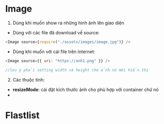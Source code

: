 # Image

1. Dùng khi muốn show ra những hình ảnh lên giao diện

- Dùng với các file đã download về source:

```js
<Image source={require("./assets/images/image.jpg")} />
```

- Dùng khi muốn với cái file trên internet:

```js
<Image source={{ uri: "https://anh1.png" }} />

//lưu ý phải setting width và height cho ảnh nó mới hiển thị
```

2. Các thuộc tính:

- **resizeMode**: cài đặt kích thước ảnh cho phù hợp với container chứ nó
-

# Flastlist
